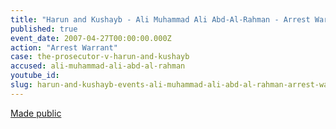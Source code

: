 ```yaml
---
title: "Harun and Kushayb - Ali Muhammad Ali Abd-Al-Rahman - Arrest Warrant"
published: true
event_date: 2007-04-27T00:00:00.000Z
action: "Arrest Warrant"
case: the-prosecutor-v-harun-and-kushayb
accused: ali-muhammad-ali-abd-al-rahman
youtube_id:
slug: harun-and-kushayb-events-ali-muhammad-ali-abd-al-rahman-arrest-warrant
---
```


[Made public](http://www.icc-cpi.int/iccdocs/doc/doc279813.pdf)

